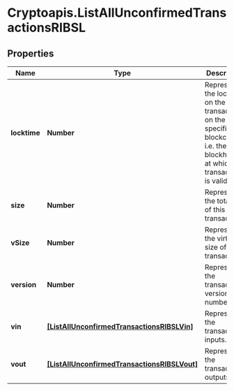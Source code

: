 # Cryptoapis.ListAllUnconfirmedTransactionsRIBSL

## Properties

Name | Type | Description | Notes
------------ | ------------- | ------------- | -------------
**locktime** | **Number** | Represents the locktime on the transaction on the specific blockchain, i.e. the blockheight at which the transaction is valid. | 
**size** | **Number** | Represents the total size of this transaction. | 
**vSize** | **Number** | Represents the virtual size of this transaction. | 
**version** | **Number** | Represents the transaction&#39;s version number. | 
**vin** | [**[ListAllUnconfirmedTransactionsRIBSLVin]**](ListAllUnconfirmedTransactionsRIBSLVin.md) | Represents the transaction inputs. | 
**vout** | [**[ListAllUnconfirmedTransactionsRIBSLVout]**](ListAllUnconfirmedTransactionsRIBSLVout.md) | Represents the transaction outputs. | 


